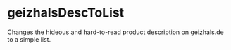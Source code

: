 # geizhalsDescToList

Changes the hideous and hard-to-read product description on geizhals.de to a simple list.
